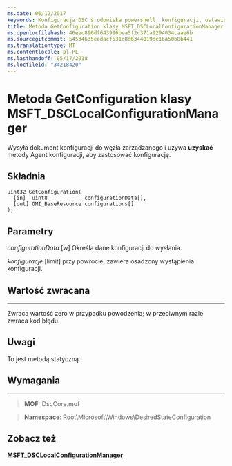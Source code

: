 ```yaml
---
ms.date: 06/12/2017
keywords: Konfiguracja DSC środowiska powershell, konfiguracji, ustawienia
title: Metoda GetConfiguration klasy MSFT_DSCLocalConfigurationManager
ms.openlocfilehash: 46eec896df643996bea5f2c371a9294034caae6b
ms.sourcegitcommit: 54534635eedacf531d8d6344019dc16a50b8b441
ms.translationtype: MT
ms.contentlocale: pl-PL
ms.lasthandoff: 05/17/2018
ms.locfileid: "34218420"
---
```

# <a name="getconfiguration-method-of-the-msftdsclocalconfigurationmanager-class"></a>Metoda GetConfiguration klasy MSFT_DSCLocalConfigurationManager

Wysyła dokument konfiguracji do węzła zarządzanego i używa **uzyskać** metody Agent konfiguracji, aby zastosować konfigurację.

<a name="syntax"></a>Składnia
------

```mof
uint32 GetConfiguration(
  [in]  uint8            configurationData[],
  [out] OMI_BaseResource configurations[]
);
```

<a name="parameters"></a>Parametry
----------

*configurationData* \[w\] Określa dane konfiguracji do wysłania.

*konfiguracje* \[limit\] przy powrocie, zawiera osadzony wystąpienia konfiguracji.

## <a name="return-value"></a>Wartość zwracana
------------

Zwraca wartość zero w przypadku powodzenia; w przeciwnym razie zwraca kod błędu.

## <a name="remarks"></a>Uwagi

To jest metodą statyczną.

## <a name="requirements"></a>Wymagania
------------
>**MOF:** DscCore.mof

>**Namespace**: Root\Microsoft\Windows\DesiredStateConfiguration


## <a name="see-also"></a>Zobacz też


[**MSFT_DSCLocalConfigurationManager**](msft-dsclocalconfigurationmanager.md)